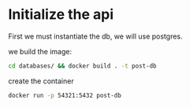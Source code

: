 # Initialize the api

First we must instantiate the db, we will use postgres.

we build the image:

```bash
cd databases/ && docker build . -t post-db
```

create the container

```bash
docker run -p 54321:5432 post-db
```
